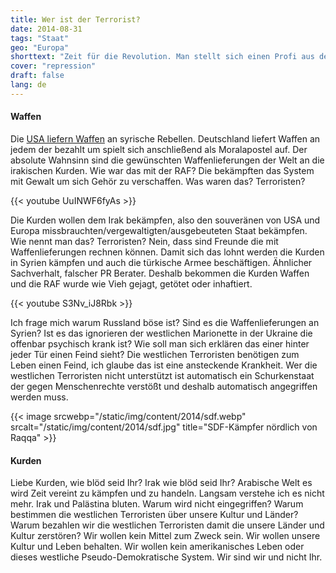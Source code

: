 ```yaml
---
title: Wer ist der Terrorist?
date: 2014-08-31
tags: "Staat"
geo: "Europa"
shorttext: "Zeit für die Revolution. Man stellt sich einen Profi aus der Werbebranche an und mit den verkauft man die Revolution als das beste seit der Erfindung des Schnittbrotes."
cover: "repression"
draft: false
lang: de
---
```


#### Waffen

Die [USA liefern Waffen](https://www.morgenpost.de/printarchiv/politik/article124325956/USA-liefern-Waffen-an-syrische-Rebellen.html "USA liefern Waffen an Rebellen in Syrien") an syrische Rebellen. Deutschland liefert Waffen an jedem der bezahlt um spielt sich anschließend als Moralapostel auf. Der absolute Wahnsinn sind die gewünschten Waffenlieferungen der Welt an die irakischen Kurden. Wie war das mit der RAF? Die bekämpften das System mit Gewalt um sich Gehör zu verschaffen. Was waren das? Terroristen? 

{{< youtube UuINWF6fyAs >}}

Die Kurden wollen dem Irak bekämpfen, also den souveränen von USA und Europa missbrauchten/vergewaltigten/ausgebeuteten Staat bekämpfen. Wie nennt man das? Terroristen? Nein, dass sind Freunde die mit Waffenlieferungen rechnen können. Damit sich das lohnt werden die Kurden in Syrien kämpfen und auch die türkische Armee beschäftigen. Ähnlicher Sachverhalt, falscher PR Berater. Deshalb bekommen die Kurden Waffen und die RAF wurde wie Vieh gejagt, getötet oder inhaftiert. 

{{< youtube S3Nv_iJ8Rbk >}}

Ich frage mich warum Russland böse ist? Sind es die Waffenlieferungen an Syrien? Ist es das ignorieren der westlichen Marionette in der Ukraine die offenbar psychisch krank ist? Wie soll man sich erklären das einer hinter jeder Tür einen Feind sieht? Die westlichen Terroristen benötigen zum Leben einen Feind, ich glaube das ist eine ansteckende Krankheit. Wer die westlichen Terroristen nicht unterstützt ist automatisch ein Schurkenstaat der gegen Menschenrechte verstößt und deshalb automatisch angegriffen werden muss.

{{< image srcwebp="/static/img/content/2014/sdf.webp" srcalt="/static/img/content/2014/sdf.jpg" title="SDF-Kämpfer nördlich von Raqqa" >}}

#### Kurden

Liebe Kurden, wie blöd seid Ihr? Irak wie blöd seid Ihr? Arabische Welt es wird Zeit vereint zu kämpfen und zu handeln. Langsam verstehe ich es nicht mehr. Irak und Palästina bluten. Warum wird nicht eingegriffen? Warum bestimmen die westlichen Terroristen über unsere Kultur und Länder? Warum bezahlen wir die westlichen Terroristen damit die unsere Länder und Kultur zerstören? Wir wollen kein Mittel zum Zweck sein. Wir wollen unsere Kultur und Leben behalten. Wir wollen kein amerikanisches Leben oder dieses westliche Pseudo-Demokratische System. Wir sind wir und nicht Ihr.
